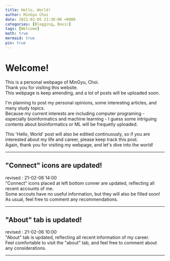 ```yaml
---
title: Hello, World!
author: MinGyu Choi
date: 2021-02-05 23:30:00 +0900
categories: [Blogging, Basic]
tags: [Welcome]
math: true
mermaid: true
pin: true
---
```


# Welcome!
This is a personal webpage of MinGyu, Choi.<br>
Thank you for visiting this website.<br>
This webpage is keep amending, and a lot of posts will be uploaded soon.<br>

I'm planning to post my personal opinions, some interesting articles, and many study topics.<br>
Because my current interests are including computer programing - especially bioinformatics and machine learning - I guess some intriguing contents about bioinformatics or ML will be frequetly uploaded.<br>

This 'Hello, World' post will also be editied continuously, so if you are interested about my life and career, please keep track this post.<br>
Again, thank you for visiting my webpage, and let's dive into the world!<br>

---

## "Connect" icons are updated!
revised : 21-02-06 14:00<br>
"Connect" icons placed at left bottom conner are updated, reflecting all recent accounts of me.<br>
Some accouts have no useful information, but they will also be filled soon!<br>
As usual, feel free to comment any recommendations.<br>

---

## "About" tab is updated!<br>
revised : 21-02-06 10:00<br>
"About" tab is updated, reflecting all recent information of my career.<br>
Feel comfortable to visit the "about" tab, and feel free to comment about any considerations.

---


  
